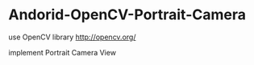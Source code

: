 # Andorid-OpenCV-Portrait-Camera

use OpenCV library http://opencv.org/

implement Portrait Camera View

